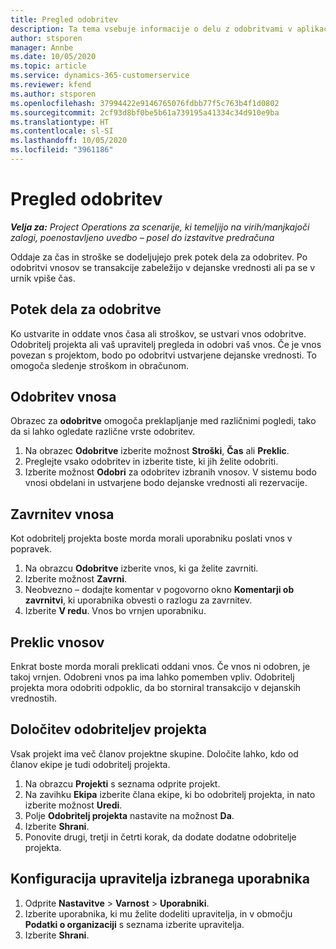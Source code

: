 ```yaml
---
title: Pregled odobritev
description: Ta tema vsebuje informacije o delu z odobritvami v aplikaciji Project Operations.
author: stsporen
manager: Annbe
ms.date: 10/05/2020
ms.topic: article
ms.service: dynamics-365-customerservice
ms.reviewer: kfend
ms.author: stsporen
ms.openlocfilehash: 37994422e9146765076fdbb77f5c763b4f1d0802
ms.sourcegitcommit: 2cf93d8bf0be5b61a739195a41334c34d910e9ba
ms.translationtype: HT
ms.contentlocale: sl-SI
ms.lasthandoff: 10/05/2020
ms.locfileid: "3961186"
---
```

# <a name="approvals-overview"></a>Pregled odobritev

_**Velja za:** Project Operations za scenarije, ki temeljijo na virih/manjkajoči zalogi, poenostavljeno uvedbo – posel do izstavitve predračuna_

Oddaje za čas in stroške se dodeljujejo prek potek dela za odobritev. Po odobritvi vnosov se transakcije zabeležijo v dejanske vrednosti ali pa se v urnik vpiše čas.

## <a name="approvals-workflow"></a>Potek dela za odobritve
Ko ustvarite in oddate vnos časa ali stroškov, se ustvari vnos odobritve. Odobritelj projekta ali vaš upravitelj pregleda in odobri vaš vnos. Če je vnos povezan s projektom, bodo po odobritvi ustvarjene dejanske vrednosti. To omogoča sledenje stroškom in obračunom. 

## <a name="approve-an-entry"></a>Odobritev vnosa
Obrazec za **odobritve** omogoča preklapljanje med različnimi pogledi, tako da si lahko ogledate različne vrste odobritev.
  
1. Na obrazec **Odobritve** izberite možnost **Stroški**, **Čas** ali **Preklic**.
2. Preglejte vsako odobritev in izberite tiste, ki jih želite odobriti.
3. Izberite možnost **Odobri** za odobritev izbranih vnosov.
V sistemu bodo vnosi obdelani in ustvarjene bodo dejanske vrednosti ali rezervacije.

## <a name="reject-an-entry"></a>Zavrnitev vnosa
Kot odobritelj projekta boste morda morali uporabniku poslati vnos v popravek.
  
1. Na obrazcu **Odobritve** izberite vnos, ki ga želite zavrniti. 
2. Izberite možnost **Zavrni**.
3. Neobvezno – dodajte komentar v pogovorno okno **Komentarji ob zavrnitvi**, ki uporabnika obvesti o razlogu za zavrnitev.
4. Izberite **V redu**. Vnos bo vrnjen uporabniku.
  
## <a name="recall-entries"></a>Preklic vnosov
Enkrat boste morda morali preklicati oddani vnos. Če vnos ni odobren, je takoj vrnjen. Odobreni vnos pa ima lahko pomemben vpliv. Odobritelj projekta mora odobriti odpoklic, da bo storniral transakcijo v dejanskih vrednostih.

## <a name="specify-project-approvers"></a>Določitev odobriteljev projekta
Vsak projekt ima več članov projektne skupine. Določite lahko, kdo od članov ekipe je tudi odobritelj projekta.

1. Na obrazcu **Projekti** s seznama odprite projekt.
2. Na zavihku **Ekipa** izberite člana ekipe, ki bo odobritelj projekta, in nato izberite možnost **Uredi**.
3. Polje **Odobritelj projekta** nastavite na možnost **Da**.
4. Izberite **Shrani**.
5. Ponovite drugi, tretji in četrti korak, da dodate dodatne odobritelje projekta.

## <a name="configure-the-users-manager"></a>Konfiguracija upravitelja izbranega uporabnika

1. Odprite **Nastavitve** > **Varnost** > **Uporabniki**.
2. Izberite uporabnika, ki mu želite dodeliti upravitelja, in v območju **Podatki o organizaciji** s seznama izberite upravitelja. 
3. Izberite **Shrani**.


